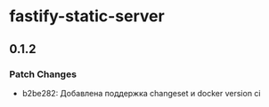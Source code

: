 # fastify-static-server

## 0.1.2

### Patch Changes

- b2be282: Добавлена поддержка changeset и docker version ci
